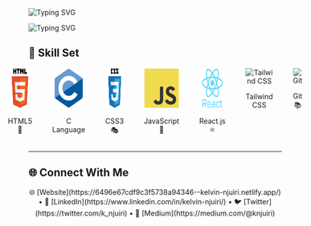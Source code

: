 ![Typing SVG](https://readme-typing-svg.demolab.com?font=Fira+Code&pause=1000&width=500&lines=👋Hey!😉+Welcome+To+Kelvin's+Space+Here😎.+;I'm+an+Interactive+Developer👌.+;Specializing+in+Software+Engineering👨‍💻.)

![Typing SVG](https://readme-typing-svg.demolab.com?font=Fira+Code&pause=1000&width=500&lines=Code+architect+weaving+dreams+into+reality.+I+don't+just+write+code;I+sculpt+it+with+intention.+An+advocate+for+clean,+scalable,+and+modular+solutions.+Open-source+enthusiast+with+a+love+for+contributing+to+impactful+projects.+When+I'm+not+pushing+commits,+you'll+find+me+exploring+the+realms+of+technology,+always+seeking+the+next+challenge+to+conquer)

## 🚀 Skill Set

<div style="display: flex; justify-content: center;">
  <div style="text-align: center; margin: 0 20px;">
    <img src="https://raw.githubusercontent.com/devicons/devicon/master/icons/html5/html5-original-wordmark.svg" height="80" alt="HTML5">
    <p>HTML5 🎨</p>
  </div>
  <div style="text-align: center; margin: 0 20px;">
    <img src="https://raw.githubusercontent.com/devicons/devicon/master/icons/c/c-original.svg" height="80" alt="C Language">
    <p>C Language</p>
  </div>
  <div style="text-align: center; margin: 0 20px;">
    <img src="https://raw.githubusercontent.com/devicons/devicon/master/icons/css3/css3-original-wordmark.svg" height="80" alt="CSS3">
    <p>CSS3 🎭</p>
  </div>
  <div style="text-align: center; margin: 0 20px;">
    <img src="https://raw.githubusercontent.com/devicons/devicon/master/icons/javascript/javascript-original.svg" height="80" alt="JavaScript">
    <p>JavaScript 🚀</p>
  </div>
  <div style="text-align: center; margin: 0 20px;">
    <img src="https://raw.githubusercontent.com/devicons/devicon/master/icons/react/react-original-wordmark.svg" height="80" alt="React.js">
    <p>React.js ⚛️</p>
  </div>
  <div style="text-align: center; margin: 0 20px;">
    <img src="https://www.vectorlogo.zone/logos/tailwindcss/tailwindcss-icon.svg" height="80" alt="Tailwind CSS">
    <p>Tailwind CSS</p>
  </div>
  <div style="text-align: center; margin: 0 20px;">
    <img src="https://www.vectorlogo.zone/logos/git-scm/git-scm-icon.svg" height="80" alt="Git">
    <p>Git 📚</p>
  </div>
</div>

---

## 🌐 Connect With Me

<p align="center">
  🌐 [Website](https://6496e67cdf9c3f5738a94346--kelvin-njuiri.netlify.app/) •
  📱 [LinkedIn](https://www.linkedin.com/in/kelvin-njuiri/) •
  🐦 [Twitter](https://twitter.com/k_njuiri) •
  📝 [Medium](https://medium.com/@knjuiri)
</p>
